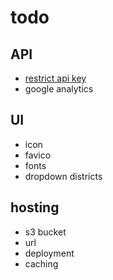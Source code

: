 # todo 

## API
 - [restrict api key](https://console.developers.google.com/apis/credentials)
 - google analytics

## UI
 - icon
 - favico
 - fonts
 - dropdown districts

## hosting
 - s3 bucket
 - url
 - deployment
 - caching
